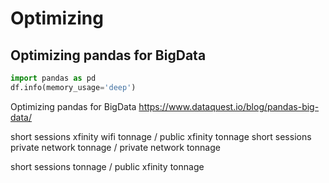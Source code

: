 # Optimizing


## Optimizing pandas for BigData
```python
import pandas as pd
df.info(memory_usage='deep')
```

Optimizing pandas for BigData
https://www.dataquest.io/blog/pandas-big-data/

short sessions xfinity wifi tonnage / public xfinity tonnage
short sessions private network tonnage / private network tonnage


short sessions tonnage / public xfinity tonnage

